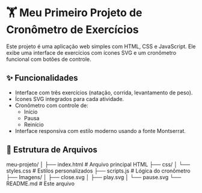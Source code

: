 # 🏋️ Meu Primeiro Projeto de Cronômetro de Exercícios

Este projeto é uma aplicação web simples com HTML, CSS e JavaScript. Ele exibe uma interface de exercícios com ícones SVG e um cronômetro funcional com botões de controle.

## ✨ Funcionalidades

- Interface com três exercícios (natação, corrida, levantamento de peso).
- Ícones SVG integrados para cada atividade.
- Cronômetro com controle de:
  - Início
  - Pausa
  - Reinício
- Interface responsiva com estilo moderno usando a fonte Montserrat.

## 📁 Estrutura de Arquivos

meu-projeto/
│
├── index.html # Arquivo principal HTML
├── css/
│ └── styles.css # Estilos personalizados
├── scripts.js # Lógica do cronômetro
├── Imagens/
│ ├── close.svg
│ ├── play.svg
│ └── pause.svg
└── README.md # Este arquivo
